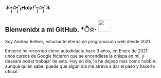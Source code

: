 ### ＊*•̩̩͙✩•̩̩͙*˚¡Hola!˚*•̩̩͙✩•̩̩͙*˚＊
## Bienvenidx a mi GitHub. *ੈ✩‧ <img src="https://media.tenor.com/JhVlbsQoCboAAAAj/cute-dancing.gif" width="40" height="40" />

Soy Andrea Bellver, estudiante eterna de programación web desde 2021.

Empecé mi recorrido como autodidacta hace 3 años, en Enero de 2021: unos cursos de Google hicieron que se encendiese la chispa en mí, y deseara poder trabajar de esto. Hoy en día, lo he dejado más como hobbie: aunque quién sabe, puede que algún día me atreva a dar el paso y hacerlo oficial.
